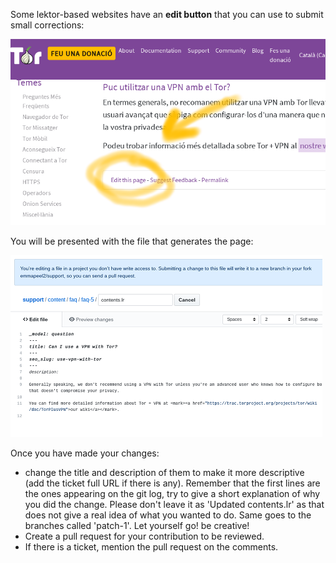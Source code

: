 Some lektor-based websites have an **edit button** that you can use to submit small corrections:

![edit_button](uploads/e642ffb9a92198a1ca9e72c1dd2dcba1/edit_button.png)

You will be presented with the file that generates the page:

![contents-page](uploads/b8584e3d77dbcb2cbce60bd82cba36c1/contents-page.png)

Once you have made your changes:

* change the title and description of them to make it more descriptive (add the ticket full URL if there is any).
  Remember that the first lines are the ones appearing on the git log, try to give a short explanation of why you did the change.
  Please don't leave it as 'Updated contents.lr' as that does not give a real idea of what you wanted to do.
  Same goes to the branches called 'patch-1'. Let yourself go! be creative!
* Create a pull request for your contribution to be reviewed.
* If there is a ticket, mention the pull request on the comments.